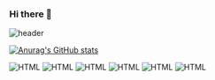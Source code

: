 ### Hi there 👋

<!--
**GangJiyeon/GangJiyeon** is a ✨ _special_ ✨ repository because its `README.md` (this file) appears on your GitHub profile.

Here are some ideas to get you started:

- 🔭 I’m currently working on ...
- 🌱 I’m currently learning ...
- 👯 I’m looking to collaborate on ...
- 🤔 I’m looking for help with ...
- 💬 Ask me about ...
- 📫 How to reach me: ...
- 😄 Pronouns: ...
- ⚡ Fun fact: ...
-->

![header](https://capsule-render.vercel.app/api?type=soft&color=c5cae9&height=30&section=header)



[![Anurag's GitHub stats](https://github-readme-stats.vercel.app/api?username=GangJiyeon)](https://github.com/anuraghazra/github-readme-stats)

<img alt="HTML" src ="https://img.shields.io/badge/Java-007396.svg?&style=for-the-badge&logo=Java&logoColor=white"/>
<img alt="HTML" src ="https://img.shields.io/badge/Html-E34F26.svg?&style=for-the-badge&logo=HTML5&logoColor=white"/>
<img alt="HTML" src ="https://img.shields.io/badge/CSS3-FF9933.svg?&style=for-the-badge&logo=CSS3&logoColor=white"/>
<img alt="HTML" src ="https://img.shields.io/badge/JavaScript-F7DF1E.svg?&style=for-the-badge&logo=JAVASCRIPT&logoColor=white"/>
<img alt="HTML" src ="https://img.shields.io/badge/JQuery-0769AD.svg?&style=for-the-badge&logo=JQUERY&logoColor=white"/>
<img alt="HTML" src ="https://img.shields.io/badge/Spring-6DB33F.svg?&style=for-the-badge&logo=SPRING&logoColor=white"/>
